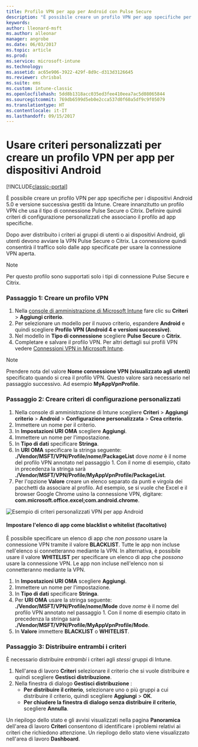 ```yaml
---
title: Profilo VPN per app per Android con Pulse Secure
description: "È possibile creare un profilo VPN per app specifiche per i dispositivi Android gestiti da Intune."
keywords: 
author: lleonard-msft
ms.author: alleonar
manager: angrobe
ms.date: 06/03/2017
ms.topic: article
ms.prod: 
ms.service: microsoft-intune
ms.technology: 
ms.assetid: ac65e906-3922-429f-8d9c-d313d3126645
ms.reviewer: chrisbal
ms.suite: ems
ms.custom: intune-classic
ms.openlocfilehash: 5dd8b1318acc035ed3fee410eea7ac5d08065844
ms.sourcegitcommit: 769db6599d5eb0e2cca537d0f60a5df9c9f05079
ms.translationtype: HT
ms.contentlocale: it-IT
ms.lasthandoff: 09/15/2017
---
```

# <a name="use-a-custom-policy-to-create-a-per-app-vpn-profile-for-android-devices"></a>Usare criteri personalizzati per creare un profilo VPN per app per dispositivi Android

[!INCLUDE[classic-portal](../includes/classic-portal.md)]

È possibile creare un profilo VPN per app specifiche per i dispositivi Android 5.0 e versione successiva gestiti da Intune. Creare innanzitutto un profilo VPN che usa il tipo di connessione Pulse Secure o Citrix. Definire quindi criteri di configurazione personalizzati che associano il profilo ad app specifiche. 

Dopo aver distribuito i criteri ai gruppi di utenti o ai dispositivi Android, gli utenti devono avviare la VPN Pulse Secure o Citrix. La connessione quindi consentirà il traffico solo dalle app specificate per usare la connessione VPN aperta.

> [!NOTE]
>
> Per questo profilo sono supportati solo i tipi di connessione Pulse Secure e Citrix.


### <a name="step-1-create-a-vpn-profile"></a>Passaggio 1: Creare un profilo VPN

1. Nella [console di amministrazione di Microsoft Intune](https://manage.microsoft.com) fare clic su **Criteri** > **Aggiungi criterio**.
2. Per selezionare un modello per il nuovo criterio, espandere **Android** e quindi scegliere **Profilo VPN (Android 4 e versioni successive)**.
3. Nel modello in **Tipo di connessione** scegliere **Pulse Secure** o **Citrix**.
4. Completare e salvare il profilo VPN. Per altri dettagli sui profili VPN vedere [Connessioni VPN in Microsoft Intune](../deploy-use/vpn-connections-in-microsoft-intune.md).

> [!NOTE]
>
> Prendere nota del valore **Nome connessione VPN (visualizzato agli utenti)** specificato quando si crea il profilo VPN. Questo valore sarà necessario nel passaggio successivo. Ad esempio **MyAppVpnProfile**.

### <a name="step-2-create-a-custom-configuration-policy"></a>Passaggio 2: Creare criteri di configurazione personalizzati

   1. Nella console di amministrazione di Intune scegliere **Criteri** > **Aggiungi criterio** > **Android** > **Configurazione personalizzata** > **Crea criterio**.
   2. Immettere un nome per il criterio.
   3. In **Impostazioni URI OMA** scegliere **Aggiungi**.
   4. Immettere un nome per l'impostazione.
   5. In **Tipo di dati** specificare **Stringa**.
   6. In **URI OMA** specificare la stringa seguente: **./Vendor/MSFT/VPN/Profile/*nome*/PackageList** dove *nome* è il nome del profilo VPN annotato nel passaggio 1. Con il nome di esempio, citato in precedenza la stringa sarà **./Vendor/MSFT/VPN/Profile/MyAppVpnProfile/PackageList**.
   7.   Per l'opzione **Valore** creare un elenco separato da punti e virgola dei pacchetti da associare al profilo. Ad esempio, se si vuole che Excel e il browser Google Chrome usino la connessione VPN, digitare: **com.microsoft.office.excel;com.android.chrome**.

![Esempio di criteri personalizzati VPN per app Android](./media/android_per_app_vpn_oma_uri.png)

#### <a name="set-your-app-list-to-blacklist-or-whitelist-optional"></a>Impostare l'elenco di app come blacklist o whitelist (facoltativo)
  È possibile specificare un elenco di app che *non possono* usare la connessione VPN tramite il valore **BLACKLIST**. Tutte le app non incluse nell'elenco si connetteranno mediante la VPN.
In alternativa, è possibile usare il valore **WHITELIST** per specificare un elenco di app che *possono* usare la connessione VPN. Le app non incluse nell'elenco non si connetteranno mediante la VPN.
  1.    In **Impostazioni URI OMA** scegliere **Aggiungi**.
  2.    Immettere un nome per l'impostazione.
  3.    In **Tipo di dati** specificare **Stringa**.
  4.    Per **URI OMA** usare la stringa seguente: **./Vendor/MSFT/VPN/Profile/*nome*/Mode** dove *nome* è il nome del profilo VPN annotato nel passaggio 1. Con il nome di esempio citato in precedenza la stringa sarà **./Vendor/MSFT/VPN/Profile/MyAppVpnProfile/Mode**.
  5.    In **Valore** immettere **BLACKLIST** o **WHITELIST**.



### <a name="step-3-deploy-both-policies"></a>Passaggio 3: Distribuire entrambi i criteri

È necessario distribuire *entrambi* i criteri agli *stessi* gruppi di Intune.

1.  Nell'area di lavoro **Criteri** selezionare il criterio che si vuole distribuire e quindi scegliere **Gestisci distribuzione**.
2.  Nella finestra di dialogo **Gestisci distribuzione** :
    -   **Per distribuire il criterio**, selezionare uno o più gruppi a cui distribuire il criterio, quindi scegliere **Aggiungi** > **OK**.
    -   **Per chiudere la finestra di dialogo senza distribuire il criterio**, scegliere **Annulla**.

Un riepilogo dello stato e gli avvisi visualizzati nella pagina **Panoramica** dell'area di lavoro **Criteri** consentono di identificare i problemi relativi ai criteri che richiedono attenzione. Un riepilogo dello stato viene visualizzato nell'area di lavoro **Dashboard**.
